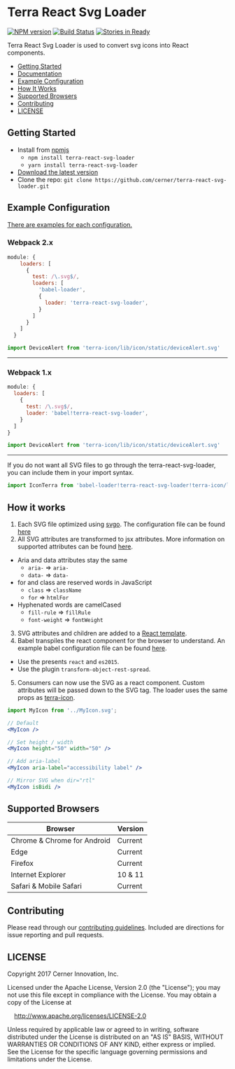 # Terra React Svg Loader

[![NPM version](http://img.shields.io/npm/v/terra-icon.svg)](https://www.npmjs.org/package/terra-react-svg-loader)
[![Build Status](https://travis-ci.org/cerner/terra-icon.svg?branch=master)](https://travis-ci.org/cerner/terra-react-svg-loader)
[![Stories in Ready](https://badge.waffle.io/cerner/terra-ui.com.svg?label=ready&title=Ready)](http://waffle.io/cerner/terra-ui.com)

Terra React Svg Loader is used to convert svg icons into React components.

- [Getting Started](#getting-started)
- [Documentation](#documentation)
- [Example Configuration](#example-configuration)
- [How It Works](#how-it-works)
- [Supported Browsers](#supported-browsers)
- [Contributing](#contributing)
- [LICENSE](#license)

## Getting Started

- Install from [npmjs](https://www.npmjs.com)
  - `npm install terra-react-svg-loader`
  - `yarn install terra-react-svg-loader`
- [Download the latest version](https://github.com/cerner/terra-react-svg-loader/archive/master.zip)
- Clone the repo: `git clone https://github.com/cerner/terra-react-svg-loader.git`

## Example Configuration

[There are examples for each configuration.](./examples)
### Webpack 2.x
```js
module: {
    loaders: [
      {
        test: /\.svg$/,
        loaders: [
          'babel-loader',
          {
            loader: 'terra-react-svg-loader',
          }
        ]
      }
    ]
  }
```
```js
import DeviceAlert from 'terra-icon/lib/icon/static/deviceAlert.svg'
```

----
### Webpack 1.x
```js
module: {
  loaders: [
    {
      test: /\.svg$/,
      loader: 'babel!terra-react-svg-loader',
    }
  ]
}
```

```js
import DeviceAlert from 'terra-icon/lib/icon/static/deviceAlert.svg'
```

----
If you do not want all SVG files to go through the terra-react-svg-loader, you can include them in your import syntax.
```js
import IconTerra from 'babel-loader!terra-react-svg-loader!terra-icon/lib/icon/static/deviceAlert.svg';
```

## How it works

1. Each SVG file optimized using [svgo](https://github.com/svg/svgo). The configuration file can be found [here](https://github.com/cerner/terra-react-svg-loader/blob/master/src/svgoConfig.js)
2. All SVG attributes are transformed to jsx attributes. More information on supported attributes can be found [here](https://facebook.github.io/react/docs/dom-elements.html).
  - Aria and data attributes stay the same
    - `aria-` => `aria-`
    - `data-` => `data-`
  - for and class are reserved words in JavaScript
    - `class` => `className`
    - `for` => `htmlFor`
  - Hyphenated words are camelCased
    - `fill-rule` => `fillRule`
    - `font-weight` => `fontWeight`
3. SVG attributes and children are added to a [React template](https://github.com/cerner/terra-react-svg-loader/blob/master/src/template.txt).
4. Babel transpiles the react component for the browser to understand. An example babel configuration file can be found [here](https://github.com/cerner/terra-react-svg-loader/blob/master/.babelrc).
  - Use the presents `react` and `es2015`.
  - Use the plugin `transform-object-rest-spread`.
5. Consumers can now use the SVG as a react component. Custom attributes will be passed down to the SVG tag. The loader uses the same props as [terra-icon](https://github.com/cerner/terra-icon).

```jsx
import MyIcon from '../MyIcon.svg';

// Default
<MyIcon />

// Set height / width
<MyIcon height="50" width="50" />

// Add aria-label
<MyIcon aria-label="accessibility label" />

// Mirror SVG when dir="rtl"
<MyIcon isBidi />

```

## Supported Browsers

  | Browser                     | Version |
  |-----------------------------|---------|
  | Chrome & Chrome for Android | Current |
  | Edge                        | Current |
  | Firefox                     | Current |
  | Internet Explorer           | 10 & 11 |
  | Safari & Mobile Safari      | Current |

## Contributing

Please read through our [contributing guidelines](CONTRIBUTING.md). Included are directions for issue reporting and pull requests.

## LICENSE

Copyright 2017 Cerner Innovation, Inc.

Licensed under the Apache License, Version 2.0 (the "License"); you may not use this file except in compliance with the License. You may obtain a copy of the License at

&nbsp;&nbsp;&nbsp;&nbsp;http://www.apache.org/licenses/LICENSE-2.0

Unless required by applicable law or agreed to in writing, software distributed under the License is distributed on an "AS IS" BASIS, WITHOUT WARRANTIES OR CONDITIONS OF ANY KIND, either express or implied. See the License for the specific language governing permissions and limitations under the License.
